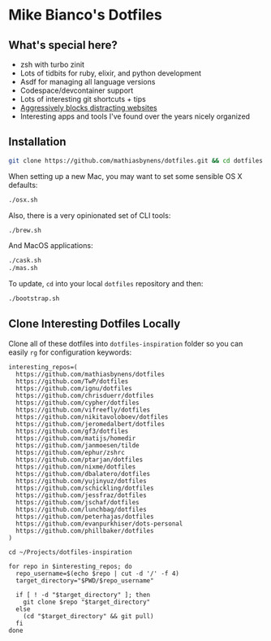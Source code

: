 # Mike Bianco's Dotfiles

## What's special here?

* zsh with turbo zinit
* Lots of tidbits for ruby, elixir, and python development
* Asdf for managing all language versions
* Codespace/devcontainer support
* Lots of interesting git shortcuts + tips
* [Aggressively blocks distracting websites](http://mikebian.co/how-to-block-distracting-websites-on-your-laptop/)
* Interesting apps and tools I've found over the years nicely organized

## Installation

```bash
git clone https://github.com/mathiasbynens/dotfiles.git && cd dotfiles && ./bootstrap.sh
```

When setting up a new Mac, you may want to set some sensible OS X defaults:

```bash
./osx.sh
```

Also, there is a very opinionated set of CLI tools:

```bash
./brew.sh
```

And MacOS applications:

```bash
./cask.sh
./mas.sh
```

To update, `cd` into your local `dotfiles` repository and then:

```bash
./bootstrap.sh
```

## Clone Interesting Dotfiles Locally

Clone all of these dotfiles into `dotfiles-inspiration` folder so you can easily `rg` for configuration keywords:

```shell
interesting_repos=(
  https://github.com/mathiasbynens/dotfiles
  https://github.com/TwP/dotfiles
  https://github.com/ignu/dotfiles
  https://github.com/chrisduerr/dotfiles
  https://github.com/cypher/dotfiles
  https://github.com/vifreefly/dotfiles
  https://github.com/nikitavoloboev/dotfiles
  https://github.com/jeromedalbert/dotfiles
  https://github.com/gf3/dotfiles
  https://github.com/matijs/homedir
  https://github.com/janmoesen/tilde
  https://github.com/ephur/zshrc
  https://github.com/ptarjan/dotfiles
  https://github.com/nixme/dotfiles
  https://github.com/dbalatero/dotfiles
  https://github.com/yujinyuz/dotfiles
  https://github.com/schickling/dotfiles
  https://github.com/jessfraz/dotfiles
  https://github.com/jschaf/dotfiles
  https://github.com/lunchbag/dotfiles
  https://github.com/peterhajas/dotfiles
  https://github.com/evanpurkhiser/dots-personal
  https://github.com/phillbaker/dotfiles
)

cd ~/Projects/dotfiles-inspiration

for repo in $interesting_repos; do
  repo_username=$(echo $repo | cut -d '/' -f 4)
  target_directory="$PWD/$repo_username"

  if [ ! -d "$target_directory" ]; then
    git clone $repo "$target_directory"
  else
    (cd "$target_directory" && git pull)
  fi
done
```
